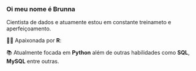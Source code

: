 ### Oi meu nome é Brunna
Cientista de dados e atuamente estou em constante treinameto e aperfeiçoamento. 

👩‍💻 Apaixonada por **R**:

📚 Atualmente focada em **Python** além de outras habilidades como **SQL**, **MySQL** entre outras.

